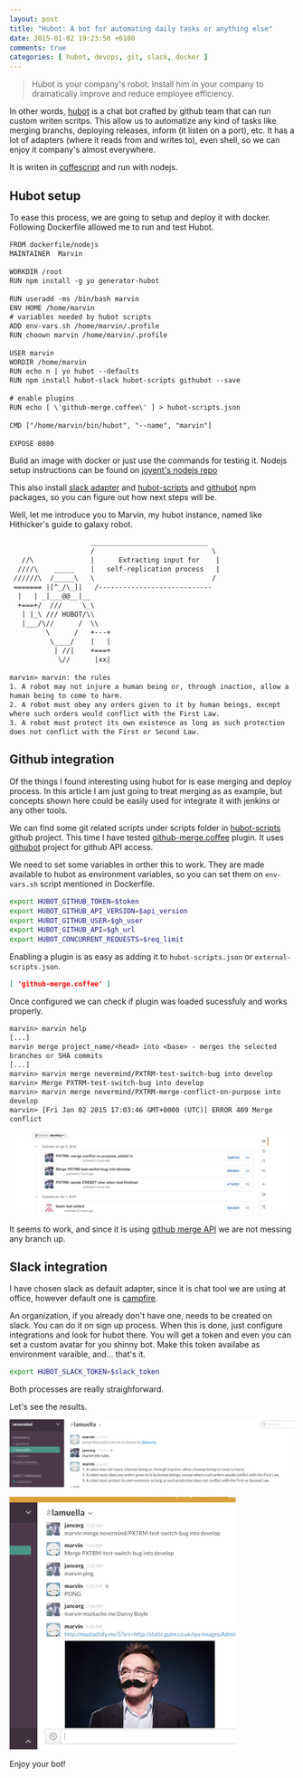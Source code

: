 ```yaml
---
layout: post
title: "Hubot: A bot for automating daily tasks or anything else"
date: 2015-01-02 19:23:50 +0100
comments: true
categories: [ hubot, devops, git, slack, docker ]
---
```



> Hubot is your company's robot. Install him in your company to dramatically improve and reduce employee efficiency.

In other words, [hubot](https://hubot.github.com/) is a chat bot crafted by github team that can run custom writen scritps. This allow us to automatize any kind of tasks like merging branchs, deploying releases, inform (it listen on a port), etc. It has a lot of adapters (where it reads from and writes to), even shell, so we can enjoy it company's almost everywhere.

It is writen in [coffescript](http://coffeescript.org/) and run with nodejs.

## Hubot setup

To ease this process, we are going to setup and deploy it with docker. Following Dockerfile allowed me to run and test Hubot.

```text hubot_dockerfile https://gist.github.com/jancorg/2d14912f35f756b97912/
FROM dockerfile/nodejs
MAINTAINER  Marvin
 
WORKDIR /root
RUN npm install -g yo generator-hubot
 
RUN useradd -ms /bin/bash marvin
ENV HOME /home/marvin
# variables needed by hubot scripts 
ADD env-vars.sh /home/marvin/.profile
RUN choown marvin /home/marvin/.profile

USER marvin
WORDIR /home/marvin
RUN echo n | yo hubot --defaults
RUN npm install hubot-slack hubot-scripts githubot --save
 
# enable plugins
RUN echo [ \'github-merge.coffee\' ] > hubot-scripts.json
 
CMD ["/home/marvin/bin/hubot", "--name", "marvin"]
 
EXPOSE 8080
```

Build an image with docker or just use the commands for testing it. Nodejs setup instructions can be found on [joyent's nodejs repo](https://github.com/joyent/node/wiki/Installing-Node.js-via-package-manager)

This also install [slack adapter](https://github.com/slackhq/hubot-slack) and [hubot-scripts](https://github.com/github/hubot-scripts) and [githubot](https://github.com/iangreenleaf/githubot) npm packages, so you can figure out how next steps will be.

Well, let me introduce you to Marvin, my hubot instance, named like Hithicker's guide to galaxy robot.

``` text 
                    _____________________________  
                    /                             \ 
   //\              |      Extracting input for    |
  ////\    _____    |   self-replication process   |
 //////\  /_____\   \                             / 
 ======= |[^_/\_]|   /----------------------------  
  |   | _|___@@__|__                                
  +===+/  ///     \_\                               
   | |_\ /// HUBOT/\\                             
   |___/\//      /  \\                            
         \      /   +---+                            
          \____/    |   |                            
           | //|    +===+                            
            \//      |xx|                            

marvin> marvin: the rules
1. A robot may not injure a human being or, through inaction, allow a human being to come to harm.
2. A robot must obey any orders given to it by human beings, except where such orders would conflict with the First Law.
3. A robot must protect its own existence as long as such protection does not conflict with the First or Second Law.
```


## Github integration

Of the things I found interesting using hubot for is ease merging and deploy process.
In this article I am just going to treat merging as as example, but concepts shown here could be easily used for integrate it with jenkins or any other tools.

We can find some git related scripts under scripts folder in [hubot-scripts](https://github.com/github/hubot-scripts) github project. 
This time I have tested [github-merge.coffee](https://github.com/github/hubot-scripts/blob/master/src/scripts/github-merge.coffee) plugin. It uses [githubot](https://github.com/iangreenleaf/githubot) project for github API access.

We need to set some variables in orther this to work. They are made available to hubot as environment variables, so you can set them on `env-vars.sh` script mentioned in Dockerfile.

``` sh 
export HUBOT_GITHUB_TOKEN=$token
export HUBOT_GITHUB_API_VERSION=$api_version
export HUBOT_GITHUB_USER=$gh_user
export HUBOT_GITHUB_API=$gh_url
export HUBOT_CONCURRENT_REQUESTS=$req_limit
```

Enabling a plugin is as easy as adding it to `hubot-scripts.json` or `external-scripts.json`.
``` json 
[ 'github-merge.coffee' ]
``` 

Once configured we can check if plugin was loaded sucessfuly and works properly.
``` text
marvin> marvin help
[...]
marvin merge project_name/<head> into <base> - merges the selected branches or SHA commits
[...]
marvin> marvin merge nevermind/PXTRM-test-switch-bug into develop
marvin> Merge PXTRM-test-switch-bug into develop
marvin> marvin merge nevermind/PXTRM-merge-conflict-on-purpose into develop
marvin> [Fri Jan 02 2015 17:03:46 GMT+0000 (UTC)] ERROR 409 Merge conflict
```

![hubot_merged_branch](images/2015-01-02-hubot/hubot_merged_branch.png)

It seems to work, and since it is using [github merge API](https://developer.github.com/v3/repos/merging/) we are not messing any branch up.


## Slack integration

I have chosen slack as default adapter, since it is chat tool we are using at office, however default one is [campfire](https://github.com/github/hubot/tree/master/src/adapters).

An organization, if you already don't have one, needs to be created on slack. You can do it on sign up process.
When this is done, just configure integrations and look for hubot there. You will get a token and even you can set a custom avatar for you shinny bot.
Make this token availabe as environment varaible, and... that's it.
```sh
export HUBOT_SLACK_TOKEN=$slack_token
```

Both processes are really straighforward.

Let's see the results.

![joins_channel](images/2015-01-02-hubot/hubot_joins_channel.png)

![hubot_merge_and_plugin_example](images/2015-01-02-hubot/hubot_merge_and_plugin_example.png)


Enjoy your bot! 







